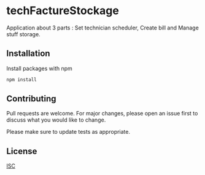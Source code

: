 # techFactureStockage

Application about 3 parts : Set technician scheduler, Create bill and Manage stuff storage.

## Installation

Install packages with npm

```bash
npm install
```

## Contributing
Pull requests are welcome. For major changes, please open an issue first to discuss what you would like to change.

Please make sure to update tests as appropriate.

## License
[ISC](https://choosealicense.com/licenses/isc/)
